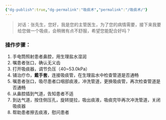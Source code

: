 ```yaml
---
{"dg-publish":true,"dg-permalink":"吸痰术","permalink":"/吸痰术/"}
---
```


>对话：张先生，您好，我是您的主管医生，为了您的病情需要，接下来我要给您做一个吸痰，会稍微有点不舒服，希望您能配合好吗？
### 操作步骤：
1. 手电筒照射患者鼻腔，用生理盐水湿润
2. 嘱患者张口，确认无义齿
3. 打开吸痰器，调节负压（40~53.0kPa）
4. 铺治疗巾，**戴手套**，连接吸痰管，在生理盐水中检查管道是否通畅
5. 嘱患者张口，吸尽患者口咽部痰液，冲洗管道，更换吸痰管，再次检查管道是否通畅
6. 从鼻腔插到气道，告知患者不适
7. 到达气道，按住侧压孔，旋转提拉，吸出痰液，吸痰完毕再次冲洗管道，关闭吸痰器
8. 帮助患者擦去痰液，慰问患者